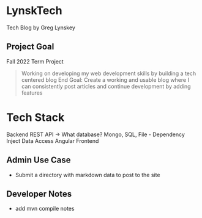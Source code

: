 # LynskTech
Tech Blog by Greg Lynskey

## Project Goal
Fall 2022 Term Project
> Working on developing my web development skills by building a tech centered blog
> End Goal: Create a working and usable blog where I can consistently post articles and continue development by adding features

# Tech Stack
Backend REST API -> What database? Mongo, SQL, File
    - Dependency Inject Data Access
Angular Frontend

## Admin Use Case
- Submit a directory with markdown data to post to the site

## Developer Notes
- add mvn compile notes


